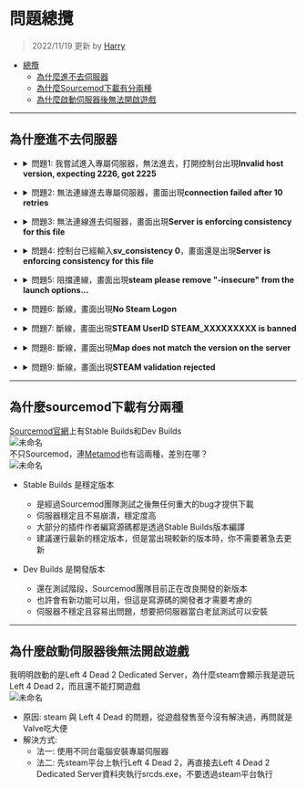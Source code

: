 # 問題總攬
> 2022/11/19 更新 by [Harry](https://steamcommunity.com/profiles/76561198026784913)
- [總攬](#問題總攬)
    - [為什麼進不去伺服器](#為什麼進不去伺服器)
    - [為什麼Sourcemod下載有分兩種](#為什麼sourcemod下載有分兩種)
    - [為什麼啟動伺服器後無法開啟遊戲](#為什麼啟動伺服器後無法開啟遊戲)
	
- - - -
## 為什麼進不去伺服器
* <details><summary>問題1: 我嘗試進入專屬伺服器，無法進去，打開控制台出現<b>Invalid host version, expecting 2226, got 2225</b></summary>

  ![20221119105348_1](https://user-images.githubusercontent.com/12229810/202831446-b3c66f15-f250-471e-81b5-b0ce15d177cd.jpg)

  * 原因: 遊戲與伺服器的版本不同
  * 解決方式: 確認遊戲與伺服器升級到最新版本
      * 遊戲: [驗證遊戲檔案的完整性](/Tutorial_教學區/Chinese_繁體中文/Game/README.md#驗證遊戲檔案的完整性)
      * 伺服器: [更新專屬伺服器](/Tutorial_教學區/Chinese_繁體中文/Server/安裝伺服器與插件/README.md#如何更新專屬伺服器)
</details>

* <details><summary>問題2: 無法連線進去專屬伺服器，畫面出現<b>connection failed after 10 retries</b></summary>

  ![image](https://user-images.githubusercontent.com/12229810/202834826-a7aff8f7-85c8-450e-b78a-e8d4d4099eb5.png)

  * 原因: 找不到伺服器
  * 解決方式: 確認伺服器存在並且透過公網IP，不要虛擬IP，[如何進去我的伺服器](/Tutorial_教學區/Chinese_繁體中文/Server/安裝伺服器與插件/README.md#如何進去我的伺服器)
</details>

* <details><summary>問題3: 無法連線進去伺服器，畫面出現<b>Server is enforcing consistency for this file</b></summary>

  ![未命名](https://user-images.githubusercontent.com/12229810/202834970-d272d486-b74f-4e11-84e8-2c95f8439129.jpg)

  * 原因: 模組衝突或三方圖太多，伺服器的檔案與你的檔案不一致
  * 解決方式:
    * 法一：你自己把模組或三方圖都刪除
    * 法二：
        * 區域房請房主在遊戲控制台打上```sv_consistency 0```
        * 專屬伺服器請到伺服器後台輸入```sv_consistency 0```
        * 如果是你自己創建大廳請打開遊戲控制台輸入```sv_consistency 0```
</details>

* <details><summary>問題4: 控制台已經輸入<b>sv_consistency 0</b>，畫面還是出現<b>Server is enforcing consistency for this file</b></summary>

  ![未命名](https://user-images.githubusercontent.com/12229810/202834970-d272d486-b74f-4e11-84e8-2c95f8439129.jpg)

  * 原因: 檔案衝突太多了，多到無法忽視，遊戲救不你了
  * 解決方式: 把模組或三方圖全都刪除，[驗證遊戲檔案的完整性](/Tutorial_教學區/Chinese_繁體中文/Game/README.md#驗證遊戲檔案的完整性)
</details>

* <details><summary>問題5: 阻擋連線，畫面出現<b>steam please remove "-insecure" from the launch options...</b></summary>

  ![未命名](https://user-images.githubusercontent.com/12229810/202835547-39874460-7779-4dc8-9a72-6668bc0cdd09.jpg)

  * 原因: 啟動選項有輸入```-insecure```
  * 解決方式: 到[啟動選項](/Tutorial_%E6%95%99%E5%AD%B8%E5%8D%80/Chinese_%E7%B9%81%E9%AB%94%E4%B8%AD%E6%96%87/Game/README.md#設定啟動選項)把```-insecure```刪除
</details>

* <details><summary>問題6: 斷線，畫面出現<b>No Steam Logon</b></summary>

  ![未命名](https://user-images.githubusercontent.com/12229810/202835844-70dce289-6f1a-4454-818f-22be03382dc5.jpg)

  * 原因: 伺服器檢測到你沒有Steam帳密，把你踢出伺服器，原因很多種，就連[CSGO職業比賽途中](https://www.youtube.com/watch?v=YfIeQCEGglc)都會出現這問題，大部分都跟網路有關。
    1. Steam沒有登入或Steam被登出
    2. 你不是用正版
    3. 你或者伺服器網路改變了
    4. 網路與伺服器不相容 (常見的原因是國外玩家在大陸伺服器被網路長城剔除)
  * 解決方式: 離開遊戲，網路重連並確保順暢，重新啟動Steam平台，再不行就[驗證遊戲檔案的完整性](/Tutorial_教學區/Chinese_繁體中文/Game/README.md#驗證遊戲檔案的完整性)，再不行就重啟伺服器，再不行就去跟Steam Valve抱怨
</details>

* <details><summary>問題7: 斷線，畫面出現<b>STEAM UserID STEAM_XXXXXXXXX is banned</b></summary>

  ![未命名](https://user-images.githubusercontent.com/12229810/202836166-3744c17a-b99d-4d7a-9710-c7a15377634b.jpg)

  * 原因: 你被伺服器封鎖了列入黑名單
  * 解決方式: 認命吧，請去跟伺服器管理員溝通
</details>

* <details><summary>問題8: 斷線，畫面出現<b>Map does not match the version on the server</b></summary>

  ![2260737939_preview_20200929181731_1](https://user-images.githubusercontent.com/12229810/202836218-5e3a7cce-bb73-4db4-94f4-5f72a3ca6df8.jpg)

  * 原因: 地圖與伺服器的版本不同
  * 解決方式: 確認你所使用的地圖跟伺服器安裝的地圖，版本是一樣的，最好的方式是從同一個網站上下載
</details>

* <details><summary>問題9: 斷線，畫面出現<b>STEAM validation rejected</b></summary>

  <img width="223" alt="unknown" src="https://user-images.githubusercontent.com/12229810/202856292-62046c4e-1dc8-4253-ab46-48a4a688ba51.png">

  * 原因一: steam帳號驗證失敗，steam沒有登入或網路被改變
    * 解決方式: 重啟steam平台登入

  * 原因二: 伺服器裡面已經有你的steam帳戶在裡面，通常發生於你遊戲崩潰或斷線，但伺服器的分身還在裡面（不動了）
    * 解決方式: 
      * 法一: 請管理員把伺服器內的分身踢出去
      * 法二: 重啟伺服器
      * 法三: 分身不動等待被伺服器自動踢出 (伺服器會每隔一段時間偵測玩家是否無回應網路數據，無回應會踢出伺服器)

  * 原因三: 你的遊戲與專屬伺服器都在同一台電腦上，steam無法分辨
    * 解決方式: 
      * 法一: 使用不同台電腦安裝專屬伺服器
      * 法二: 先steam平台上執行Left 4 Dead 2，再直接去Left 4 Dead 2 Dedicated Server資料夾執行srcds.exe，不要透過steam平台執行

  * 原因四: 你使用離線模式遊玩單人模式，但伺服器一直要求驗證你的線上steam帳戶
    * 解決方式: 遊戲控制台輸入sv_lan 1
</details>

- - - -
## 為什麼sourcemod下載有分兩種
[Sourcemod官網](https://www.sourcemod.net/downloads.php)上有Stable Builds和Dev Builds
<br/>![未命名](https://user-images.githubusercontent.com/12229810/202843043-4c84313e-540b-4cae-862c-1a1ceedca34c.jpg)
<br/>不只Sourcemod，連[Metamod](https://www.sourcemm.net/)也有這兩種，差別在哪？
<br/>![未命名](https://user-images.githubusercontent.com/12229810/202843249-a04ee5fe-2247-429e-af31-096692f1d72a.jpg)

* Stable Builds 是穩定版本
  * 是經過Sourcemod團隊測試之後無任何重大的bug才提供下載
  * 伺服器穩定且不易崩潰，穩定度高
  * 大部分的插件作者編寫源碼都是透過Stable Builds版本編譯
  * 建議運行最新的穩定版本，但是當出現較新的版本時，你不需要著急去更新

* Dev Builds 是開發版本
  * 還在測試階段，Sourcemod團隊目前正在改良開發的新版本
  * 也許會有新功能可以用，但這是寫源碼的開發者才需要考慮的
  * 伺服器不穩定且容易出問題，想要把伺服器當白老鼠測試可以安裝

- - - -
## 為什麼啟動伺服器後無法開啟遊戲
我明明啟動的是Left 4 Dead 2 Dedicated Server，為什麼steam會顯示我是遊玩Left 4 Dead 2，而且還不能打開遊戲
<br/>![未命名](https://user-images.githubusercontent.com/12229810/202857120-696d4a1b-ce57-45f2-8055-5d8e9ca6311c.jpg)

* 原因: steam 與 Left 4 Dead 的問題，從遊戲發售至今沒有解決過，再問就是Valve吃大便
* 解決方式: 
  * 法一: 使用不同台電腦安裝專屬伺服器
  * 法二: 先steam平台上執行Left 4 Dead 2，再直接去Left 4 Dead 2 Dedicated Server資料夾執行srcds.exe，不要透過steam平台執行
